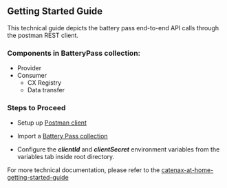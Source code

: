 <!--
  Catena-X - Product Passport Consumer Frontend
 
  Copyright (c) 2022, 2023 BASF SE, BMW AG, Henkel AG & Co. KGaA
 
  See the NOTICE file(s) distributed with this work for additional
  information regarding copyright ownership.
 
  This program and the accompanying materials are made available under the
  terms of the Apache License, Version 2.0 which is available at
  https://www.apache.org/licenses/LICENSE-2.0.
 
  Unless required by applicable law or agreed to in writing, software
  distributed under the License is distributed on an "AS IS" BASIS
  WITHOUT WARRANTIES OR CONDITIONS OF ANY KIND,
  either express or implied. See the
  License for the specific language govern in permissions and limitations
  under the License.
 
  SPDX-License-Identifier: Apache-2.0
-->

## Getting Started Guide

This technical guide depicts the battery pass end-to-end API calls through the postman REST client.

### Components in BatteryPass collection:
- Provider
- Consumer
    - CX Registry
    - Data transfer


### Steps to  Proceed
- Setup up [Postman client](https://www.postman.com/downloads)

- Import a [Battery Pass collection](./Battery-Pass_INT.postman_collection.json)

- Configure the ***clientId*** and ***clientSecret*** environment variables from the variables tab inside root directory.

For more technical documentation, please refer to the [catenax-at-home-getting-started-guide](https://catenax-ng.github.io/docs/guides/catenax-at-home)
